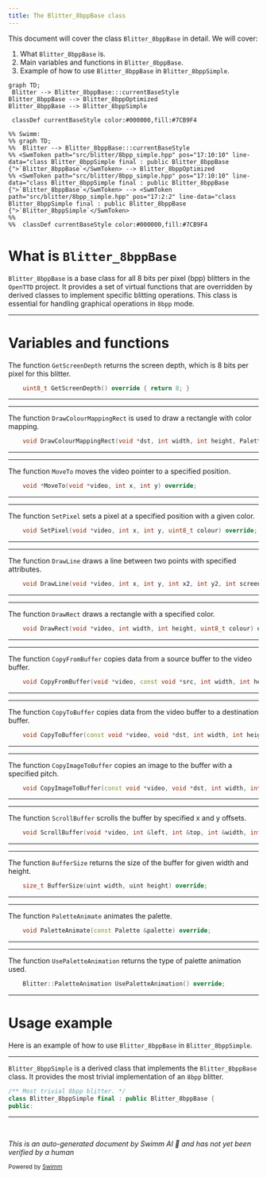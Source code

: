 ```yaml
---
title: The Blitter_8bppBase class
---
```

This document will cover the class <SwmToken path="src/blitter/8bpp_simple.hpp" pos="17:10:10" line-data="class Blitter_8bppSimple final : public Blitter_8bppBase {">`Blitter_8bppBase`</SwmToken> in detail. We will cover:

1. What <SwmToken path="src/blitter/8bpp_simple.hpp" pos="17:10:10" line-data="class Blitter_8bppSimple final : public Blitter_8bppBase {">`Blitter_8bppBase`</SwmToken> is.
2. Main variables and functions in <SwmToken path="src/blitter/8bpp_simple.hpp" pos="17:10:10" line-data="class Blitter_8bppSimple final : public Blitter_8bppBase {">`Blitter_8bppBase`</SwmToken>.
3. Example of how to use <SwmToken path="src/blitter/8bpp_simple.hpp" pos="17:10:10" line-data="class Blitter_8bppSimple final : public Blitter_8bppBase {">`Blitter_8bppBase`</SwmToken> in <SwmToken path="src/blitter/8bpp_simple.hpp" pos="17:2:2" line-data="class Blitter_8bppSimple final : public Blitter_8bppBase {">`Blitter_8bppSimple`</SwmToken>.

```mermaid
graph TD;
 Blitter --> Blitter_8bppBase:::currentBaseStyle
Blitter_8bppBase --> Blitter_8bppOptimized
Blitter_8bppBase --> Blitter_8bppSimple

 classDef currentBaseStyle color:#000000,fill:#7CB9F4

%% Swimm:
%% graph TD;
%%  Blitter --> Blitter_8bppBase:::currentBaseStyle
%% <SwmToken path="src/blitter/8bpp_simple.hpp" pos="17:10:10" line-data="class Blitter_8bppSimple final : public Blitter_8bppBase {">`Blitter_8bppBase`</SwmToken> --> Blitter_8bppOptimized
%% <SwmToken path="src/blitter/8bpp_simple.hpp" pos="17:10:10" line-data="class Blitter_8bppSimple final : public Blitter_8bppBase {">`Blitter_8bppBase`</SwmToken> --> <SwmToken path="src/blitter/8bpp_simple.hpp" pos="17:2:2" line-data="class Blitter_8bppSimple final : public Blitter_8bppBase {">`Blitter_8bppSimple`</SwmToken>
%% 
%%  classDef currentBaseStyle color:#000000,fill:#7CB9F4
```

# What is <SwmToken path="src/blitter/8bpp_simple.hpp" pos="17:10:10" line-data="class Blitter_8bppSimple final : public Blitter_8bppBase {">`Blitter_8bppBase`</SwmToken>

<SwmToken path="src/blitter/8bpp_simple.hpp" pos="17:10:10" line-data="class Blitter_8bppSimple final : public Blitter_8bppBase {">`Blitter_8bppBase`</SwmToken> is a base class for all 8 bits per pixel (bpp) blitters in the <SwmToken path="src/blitter/8bpp_base.hpp" pos="2:13:13" line-data=" * This file is part of OpenTTD.">`OpenTTD`</SwmToken> project. It provides a set of virtual functions that are overridden by derived classes to implement specific blitting operations. This class is essential for handling graphical operations in <SwmToken path="src/blitter/8bpp_simple.hpp" pos="16:6:6" line-data="/** Most trivial 8bpp blitter. */">`8bpp`</SwmToken> mode.

<SwmSnippet path="/src/blitter/8bpp_base.hpp" line="18">

---

# Variables and functions

The function <SwmToken path="src/blitter/8bpp_base.hpp" pos="18:3:3" line-data="	uint8_t GetScreenDepth() override { return 8; }">`GetScreenDepth`</SwmToken> returns the screen depth, which is 8 bits per pixel for this blitter.

```c++
	uint8_t GetScreenDepth() override { return 8; }
```

---

</SwmSnippet>

<SwmSnippet path="/src/blitter/8bpp_base.hpp" line="19">

---

The function <SwmToken path="src/blitter/8bpp_base.hpp" pos="19:3:3" line-data="	void DrawColourMappingRect(void *dst, int width, int height, PaletteID pal) override;">`DrawColourMappingRect`</SwmToken> is used to draw a rectangle with color mapping.

```c++
	void DrawColourMappingRect(void *dst, int width, int height, PaletteID pal) override;
```

---

</SwmSnippet>

<SwmSnippet path="/src/blitter/8bpp_base.hpp" line="20">

---

The function <SwmToken path="src/blitter/8bpp_base.hpp" pos="20:4:4" line-data="	void *MoveTo(void *video, int x, int y) override;">`MoveTo`</SwmToken> moves the video pointer to a specified position.

```c++
	void *MoveTo(void *video, int x, int y) override;
```

---

</SwmSnippet>

<SwmSnippet path="/src/blitter/8bpp_base.hpp" line="21">

---

The function <SwmToken path="src/blitter/8bpp_base.hpp" pos="21:3:3" line-data="	void SetPixel(void *video, int x, int y, uint8_t colour) override;">`SetPixel`</SwmToken> sets a pixel at a specified position with a given color.

```c++
	void SetPixel(void *video, int x, int y, uint8_t colour) override;
```

---

</SwmSnippet>

<SwmSnippet path="/src/blitter/8bpp_base.hpp" line="22">

---

The function <SwmToken path="src/blitter/8bpp_base.hpp" pos="22:3:3" line-data="	void DrawLine(void *video, int x, int y, int x2, int y2, int screen_width, int screen_height, uint8_t colour, int width, int dash) override;">`DrawLine`</SwmToken> draws a line between two points with specified attributes.

```c++
	void DrawLine(void *video, int x, int y, int x2, int y2, int screen_width, int screen_height, uint8_t colour, int width, int dash) override;
```

---

</SwmSnippet>

<SwmSnippet path="/src/blitter/8bpp_base.hpp" line="23">

---

The function <SwmToken path="src/blitter/8bpp_base.hpp" pos="23:3:3" line-data="	void DrawRect(void *video, int width, int height, uint8_t colour) override;">`DrawRect`</SwmToken> draws a rectangle with a specified color.

```c++
	void DrawRect(void *video, int width, int height, uint8_t colour) override;
```

---

</SwmSnippet>

<SwmSnippet path="/src/blitter/8bpp_base.hpp" line="24">

---

The function <SwmToken path="src/blitter/8bpp_base.hpp" pos="24:3:3" line-data="	void CopyFromBuffer(void *video, const void *src, int width, int height) override;">`CopyFromBuffer`</SwmToken> copies data from a source buffer to the video buffer.

```c++
	void CopyFromBuffer(void *video, const void *src, int width, int height) override;
```

---

</SwmSnippet>

<SwmSnippet path="/src/blitter/8bpp_base.hpp" line="25">

---

The function <SwmToken path="src/blitter/8bpp_base.hpp" pos="25:3:3" line-data="	void CopyToBuffer(const void *video, void *dst, int width, int height) override;">`CopyToBuffer`</SwmToken> copies data from the video buffer to a destination buffer.

```c++
	void CopyToBuffer(const void *video, void *dst, int width, int height) override;
```

---

</SwmSnippet>

<SwmSnippet path="/src/blitter/8bpp_base.hpp" line="26">

---

The function <SwmToken path="src/blitter/8bpp_base.hpp" pos="26:3:3" line-data="	void CopyImageToBuffer(const void *video, void *dst, int width, int height, int dst_pitch) override;">`CopyImageToBuffer`</SwmToken> copies an image to the buffer with a specified pitch.

```c++
	void CopyImageToBuffer(const void *video, void *dst, int width, int height, int dst_pitch) override;
```

---

</SwmSnippet>

<SwmSnippet path="/src/blitter/8bpp_base.hpp" line="27">

---

The function <SwmToken path="src/blitter/8bpp_base.hpp" pos="27:3:3" line-data="	void ScrollBuffer(void *video, int &amp;left, int &amp;top, int &amp;width, int &amp;height, int scroll_x, int scroll_y) override;">`ScrollBuffer`</SwmToken> scrolls the buffer by specified x and y offsets.

```c++
	void ScrollBuffer(void *video, int &left, int &top, int &width, int &height, int scroll_x, int scroll_y) override;
```

---

</SwmSnippet>

<SwmSnippet path="/src/blitter/8bpp_base.hpp" line="28">

---

The function <SwmToken path="src/blitter/8bpp_base.hpp" pos="28:3:3" line-data="	size_t BufferSize(uint width, uint height) override;">`BufferSize`</SwmToken> returns the size of the buffer for given width and height.

```c++
	size_t BufferSize(uint width, uint height) override;
```

---

</SwmSnippet>

<SwmSnippet path="/src/blitter/8bpp_base.hpp" line="29">

---

The function <SwmToken path="src/blitter/8bpp_base.hpp" pos="29:3:3" line-data="	void PaletteAnimate(const Palette &amp;palette) override;">`PaletteAnimate`</SwmToken> animates the palette.

```c++
	void PaletteAnimate(const Palette &palette) override;
```

---

</SwmSnippet>

<SwmSnippet path="/src/blitter/8bpp_base.hpp" line="30">

---

The function <SwmToken path="src/blitter/8bpp_base.hpp" pos="30:5:5" line-data="	Blitter::PaletteAnimation UsePaletteAnimation() override;">`UsePaletteAnimation`</SwmToken> returns the type of palette animation used.

```c++
	Blitter::PaletteAnimation UsePaletteAnimation() override;
```

---

</SwmSnippet>

# Usage example

Here is an example of how to use <SwmToken path="src/blitter/8bpp_simple.hpp" pos="17:10:10" line-data="class Blitter_8bppSimple final : public Blitter_8bppBase {">`Blitter_8bppBase`</SwmToken> in <SwmToken path="src/blitter/8bpp_simple.hpp" pos="17:2:2" line-data="class Blitter_8bppSimple final : public Blitter_8bppBase {">`Blitter_8bppSimple`</SwmToken>.

<SwmSnippet path="/src/blitter/8bpp_simple.hpp" line="16">

---

<SwmToken path="src/blitter/8bpp_simple.hpp" pos="17:2:2" line-data="class Blitter_8bppSimple final : public Blitter_8bppBase {">`Blitter_8bppSimple`</SwmToken> is a derived class that implements the <SwmToken path="src/blitter/8bpp_simple.hpp" pos="17:10:10" line-data="class Blitter_8bppSimple final : public Blitter_8bppBase {">`Blitter_8bppBase`</SwmToken> class. It provides the most trivial implementation of an <SwmToken path="src/blitter/8bpp_simple.hpp" pos="16:6:6" line-data="/** Most trivial 8bpp blitter. */">`8bpp`</SwmToken> blitter.

```c++
/** Most trivial 8bpp blitter. */
class Blitter_8bppSimple final : public Blitter_8bppBase {
public:
```

---

</SwmSnippet>

&nbsp;

*This is an auto-generated document by Swimm AI 🌊 and has not yet been verified by a human*

<SwmMeta version="3.0.0" repo-id="Z2l0aHViJTNBJTNBT3BlblRURC1jb3BpbG90LWRlbW8lM0ElM0Fzd2ltbWlv" repo-name="OpenTTD-copilot-demo"><sup>Powered by [Swimm](/)</sup></SwmMeta>
